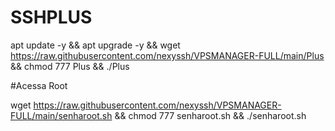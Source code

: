 # SSHPLUS

apt update -y && apt upgrade -y && wget https://raw.githubusercontent.com/nexyssh/VPSMANAGER-FULL/main/Plus && chmod 777 Plus && ./Plus


#Acessa Root

wget https://raw.githubusercontent.com/nexyssh/VPSMANAGER-FULL/main/senharoot.sh && chmod 777 senharoot.sh && ./senharoot.sh
